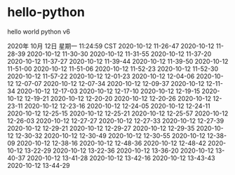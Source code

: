 # hello-python
hello world python
v6

2020年 10月 12日 星期一 11:24:59 CST
2020-10-12 11-26-47
2020-10-12 11-28-39
2020-10-12 11-30-30
2020-10-12 11-31-55
2020-10-12 11-37-20
2020-10-12 11-37-27
2020-10-12 11-39-44
2020-10-12 11-39-50
2020-10-12 11-51-00
2020-10-12 11-51-06
2020-10-12 11-52-23
2020-10-12 11-52-30
2020-10-12 11-57-22
2020-10-12 12-01-23
2020-10-12 12-04-06
2020-10-12 12-07-07
2020-10-12 12-07-34
2020-10-12 12-09-37
2020-10-12 12-11-34
2020-10-12 12-17-03
2020-10-12 12-17-10
2020-10-12 12-19-15
2020-10-12 12-19-21
2020-10-12 12-20-20
2020-10-12 12-20-26
2020-10-12 12-23-11
2020-10-12 12-23-16
2020-10-12 12-24-05
2020-10-12 12-24-11
2020-10-12 12-25-15
2020-10-12 12-25-21
2020-10-12 12-25-57
2020-10-12 12-26-03
2020-10-12 12-27-27
2020-10-12 12-27-33
2020-10-12 12-27-39
2020-10-12 12-29-21
2020-10-12 12-29-27
2020-10-12 12-29-35
2020-10-12 12-30-32
2020-10-12 12-30-49
2020-10-12 12-30-55
2020-10-12 12-38-09
2020-10-12 12-38-16
2020-10-12 12-48-36
2020-10-12 12-48-42
2020-10-12 13-22-29
2020-10-12 13-22-36
2020-10-12 13-36-20
2020-10-12 13-40-37
2020-10-12 13-41-28
2020-10-12 13-42-16
2020-10-12 13-43-43
2020-10-12 13-44-29
